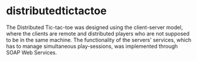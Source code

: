 distributedtictactoe
====================

The Distributed Tic-tac-toe was designed using the client-server model, where the clients are remote and distributed players who are not supposed to be in the same machine. The functionality of the servers' services, which has to manage simultaneous play-sessions, was implemented through SOAP Web Services.
